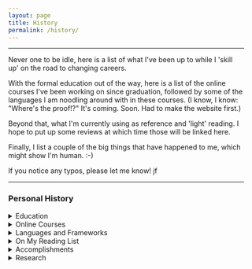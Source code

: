 ```yaml
---
layout: page
title: History
permalink: /history/
---
```


<!-- For styles with static names... -->

<link href="{{ "/assets/css/style.css" | relative_url }}" rel="stylesheet">

<div role="main">
<div style="width: 95%">
<hr />
  <p> Never one to be idle, here is a list of what I've been up to while I 'skill up' on the road to changing careers.</p>
  <p>
    With the formal education out of the way, here is a list of the online courses I've been working on since graduation, followed by some of the languages I am noodling around with in these courses. (I know, I know: "Where's the proof!?" It's coming. Soon.  Had to make the website first.)
  </p>
  <p>
    Beyond that, what I'm currently using as reference and 'light' reading.  I hope to put up some reviews at which time those will be linked here.
  </p>
  <p>
    Finally, I list a couple of the big things that have happened to me, which might show I'm human. :-)
  </p>
  <p>
    If you notice any typos, please let me know! jf
  </p>
  <hr />

  <h3>Personal History</h3>
  </div>

  <!-- 'Education' List -->
  <div id="bloclOList">
    <details>
    <summary>
      Education
    </summary>
    <ul>
      <li>
        <h4>
            Bachelor of Arts: Concordia University, 2018
          </h4>

            <h4>
               Specialization: Pure and Applied Mathematics
            </h4>
            <p>
              After a decade-long hiatus, I returned to university to complete my mathematics degree.  In addition to some mathematics classes, I enjoyed studying Geology as it connects with my long and abiding interest in the nature of the universe and the stuff in it.  Macroscopic looks at the structures and components of the world we live in also tells us about our Solar System, and the worlds and stars beyond it.
            </p>
              <details>
                <summary>
                  Course Descriptions
                </summary>
                  <ol>
                    <li>
                      <p><em>FRAN 305:</em> Communication Orale</p>
                      <blockquote>
                        <q>
                        Ce cours s’adresse à des étudiantes et des étudiants non francophones qui souhaitent améliorer les aptitudes nécessaires à une communication orale efficace en français. Des présentations théoriques et des activités pratiques exploitant des situations de communication variées leur permettront d’acquérir une plus grande aisance et de mieux organiser leur discours. Des activités d’écoute basées sur des documents authentiques leur permettront d’augmenter leur capacité de compréhension en français.
                        </q>
                      </blockquote>
                    </li>

                    <li>
                      <p><em>GEOL 210:</em> Introduction to the Earth</p>
                      <blockquote>
                        <q>
                        This course provides an overview of the physical processes that govern how the Earth works. Topics include origin of the solar system and Earth; analysis of the internal structure of the Earth; minerals and rocks; igneous and metamorphic processes; deformation of the crust; surficial processes, including weathering, deposition and glaciation. The course culminates with the integration of these geological processes in the theory of plate tectonics, and goes on to examine the interactions of crust, mantle, atmosphere, and biosphere from this perspective.
                        </q>
                      </blockquote>
                    </li>

                    <li>
                      <p><em>MAST 217:</em> Introduction to Mathematical Thinking</p>
                      <blockquote>
                        <q>
                        This course aims to foster analytical thinking through a problem‑solving approach. Topics include construction of proofs, number systems, ordinality and cardinality, role of examples and counter examples, role of generalizations and specializations; role of symbols, notations and definitions; styles of mathematical discourse.
                        </q>
                      </blockquote>
                    </li>

                    <li>
                      <p><em>MAST 219:</em> Multivariable Calculus II</p>
                      <blockquote>
                        <q>
                        Vector integral calculus; line and surface integrals; Green’s, Stokes’ and Gauss’ theorems; coordinate transformations and Jacobians. Power series, applications.
                        </q>
                      </blockquote>
                    </li>

                    <li>
                      <p><em>MECH 211:</em> Mechanical Engineering: Drawing</p>
                      <blockquote>
                        <q>
                        Introduction to graphic language and design — means and techniques. The third and the first angle projections. Orthographic projection of points, lines, planes and solids. Principal and auxiliary views. Views in a given direction. Sectional views. Intersection of lines, planes and solids. Development of surfaces. Drafting practices. Dimensioning, fits and tolerancing. Computer‑aided drawing and solid modelling. Working drawings — detail and assembly drawing. Design practice. Machine elements representation.
                        </q>
                      </blockquote>
                    </li>

                    <li>
                      <p><em>GEOL 208:</em> The Earth, Moon, and Planets</p>
                      <blockquote>
                        <q>
                        The course emphasizes the cosmic perspective of the Earth and focuses attention on how the results of the last two decades of planetary exploration have brought about an intellectual revolution concerning the planets, especially their surface features, processes, and histories.
                        </q>
                      </blockquote>
                    </li>

                    <li>
                      <p><em>MATH 252:</em> Linear Algebra II</p>
                      <blockquote>
                        <q>
                         Characteristic and minimum polynomials; invariant subspaces, invariant direct sums; nilpotent operators, Jordan canonical form; cyclic subspaces; rational canonical form; bilinear and quadratic forms; inner product; orthogonality; adjoint operators and orthogonal operators.
                        </q>
                      </blockquote>
                    </li>

                    <li>
                      <p><em>MATH 365:</em> Analysis II</p>
                      <blockquote>
                        <q>
                        Connectedness and compactness in the reals. Intermediate value theorem; extreme values for continuous functions. Differential and integral calculus; fundamental theorem of calculus; power series.
                        </q>
                      </blockquote>
                    </li>

                    <li>
                      <p><em>STAT 249:</em> Probability I</p>
                      <blockquote>
                        <q>
                        Axiomatic approach to probability; combinatorial probability; discrete and continuous distributions; expectation; conditional expectation; random sampling and sampling distributions.
                        </q>
                      </blockquote>
                    </li>

                    <li>
                      <p><em>MATH 366:</em> Complex Analysis</p>
                      <blockquote>
                        <q>
                        Algebra and geometry of complex numbers, linear transformations, analytic functions, Laurent’s series, calculus of residues, special functions.
                        </q>
                      </blockquote>
                    </li>

                    <li>
                      <p><em>MATH 369:</em> Abstract Algebra I</p>
                      <blockquote>
                        <q>
                        Introduction to the ring of integers and the integers modulo N. Groups: definitions and examples; sub‑groups, quotients and homomorphisms (including Lagrange’s theorem, Cayley’s theorem and the isomorphism theorems). Introduction to the Cauchy and Sylow theorems and applications
                        </q>
                      </blockquote>
                    </li>

                    <li>
                      <p><em>MATH 392:</em> Elementary Number Theory</p>
                      <blockquote>
                        <q>
                        Number systems, division and factorization, number‑theoretic functions, congruences, algebraic congruences and primitive roots, quadratic residues, diophantine equations.
                        </q>
                      </blockquote>
                    </li>

                    <li>
                      <p><em>MATH 475:</em> Topic: Discrete Dynamical Systems</p>
                      <blockquote>
                        <q>
                        Topics: Introduction to Ergodic Theory; Basic Constructions in Ergodic Theory; Ergodic Theorems; Frobenius-Perron operator and absolutely continuous invariant measures; Metric spaces, Hausdorff metric. Iterated Function Systems and their attractors. Computer graphics using IFS attractors. Fractal dimension
                        </q>
                      </blockquote>
                    </li>

                    <li>
                      <p><em>MATH 467:</em> Measure Theory</p>
                      <blockquote>
                        <q>
                        Topics: Introduction to Ergodic Theory; Basic Constructions in Ergodic Theory; Ergodic Theorems; Frobenius-Perron operator and absolutely continuous invariant measures; Metric spaces, Hausdorff metric. Iterated Function Systems and their attractors. Computer graphics using IFS attractors. Fractal dimension
                        </q>
                      </blockquote>
                    </li>

                    <li>
                      <p><em>MATH 470:</em> Abstract Algebra II</p>
                      <blockquote>
                        <q>
                        Group action and proof of the Sylow theorems. Introduction to rings, ideals, Euclidean domains, principal ideal domains and unique factorization domains; polynomial rings.
                        </q>
                      </blockquote>
                    </li>

                    <li>
                      <p><em>MATH 494:</em> Topic: Set Theory</p>
                      <blockquote>
                        <q>
                        Topics: Zermelo-Fraenkel Axioms; maps and bijections; Counting, Countability and Cantor's Diagonal Argument; Cardinals; Ordinals; Banach-Tarski Paradox.
                        </q>
                      </blockquote>
                    </li>


                     <li>
                       <p><em>MATH 354:</em> Numerical Analysis</p>
                       <blockquote>
                         <q>
                         Error analysis in numerical algorithms; solution of non‑linear equations; fixed point iterations, rate of convergence. Interpolations and approximations, Legendre polynomials. Numerical integration and quadrature.
                         </q>
                       </blockquote>
                     </li>

                     <li>
                       <p><em>MATH 370:</em> Ordinary Differential Equations</p>
                       <blockquote>
                         <q>
                         Separable equations, exact equations, integrating factors, force fields, first order linear equations, input‑output concept, second order equations, Sturm‑Liouville problems, applications, series solutions, reduction of order, variation of parameters, nth‑order linear equations with constant coefficients.
                         </q>
                       </blockquote>
                     </li>

                     <li>
                       <p><em>MATH 464:</em> Real Analysis</p>
                       <blockquote>
                         <q>
                         Metric spaces; function spaces; compactness, completeness, fixed‑point theorems, Ascoli‑Arzela theorem, Weierstrass approximation theorem.
                         </q>
                       </blockquote>
                     </li>

                     <li>
                       <p><em>MATH 494:</em> Topic: Algebraic Number Theory</p>
                       <blockquote>
                         <q>
                         This course aims to cover the basic material in algebraic number theory and to give a taste of the applicability of the theory via some examples (both classical and recent).
                         </q>
                       </blockquote>
                     </li>

                     <li>
                       <p><em>MATH 457:</em> Fields and Galois Theory</p>
                       <blockquote>
                         <q>
                         Introduction to modules and algebras; finitely generated modules over a principal ideal domain. Field extensions; finite fields; Galois groups; the fundamental theorem of Galois theory; application to the classical problem of solvability by radicals.
                         </q>
                       </blockquote>
                     </li>

                     <li>
                       <p><em>MATH 494:</em> Topic: Random Matrices</p>
                       <blockquote>
                         <q>
                         The course is an introduction to the problems and techniques; an example of question that we will answer is how to explain the following histogram of the eigenvalue distribution of 100000 Hermitean 10 x 10 random matrices with independent normally distributed entries: can we explain the clearly visible “ripples”? (yes)
                         </q>
                       </blockquote>
                     </li>
                    </ol>
              </details>
        </li>

        <li>
          <h4>
              Bachelor of Arts: McGill University, 2001
            </h4>
              <h4>
                Humanistic Studies: The History and Philosphy of Science
              </h4>
              <p>
                After an exposure to Arthur Koestler's <cite><a href="https://en.wikipedia.org/wiki/The_Sleepwalkers_(Koestler_book)">The Sleepwalkers</a></cite> in a History of Science class, I made the decision to change programs and take a deep dive into the process that is the Scientific Method.  In this work, I compared the ways in which popular culture views the purpose of endeavours like scientific research or religious scholarship through the lense of 'salvation'.
              </p>
        </li>
      </ul>

    </details>
  </div>
  <!-- end 'Education'  -->

  <!-- Start 'Online Courses' -->
  <div id="bloclOList">
    <details>
      <summary>
        Online Courses
      </summary>
        <ul>
          <li>
            <h4>
              Data Structures and Algorithms Specialization
            </h4>

            <blockquote>
              <q>This specialization is a mix of theory and practice: you will learn algorithmic techniques for solving various computational problems and will implement about 100 algorithmic coding problems in a programming language of your choice.</q>

              <footer>- UCSD Higher School of Economics <cite><a href='https://www.coursera.org/specializations/data-structures-algorithms'>@Coursera</a></cite>
              </footer>
            </blockquote>
            <!--  start 'Course Descriptions for Specialization' -->
            <details>
              <summary>
                Courses in this Specialization
              </summary>
                <ol>
                  <li>
                    <p><em>Algorithmic Toolbox: </em>Completed, April 2019</p>
                    <blockquote>
                      <q>
                      The course covers basic algorithmic techniques and ideas for computational problems arising frequently in practical applications: sorting and searching, divide and conquer, greedy algorithms, dynamic programming. We will learn a lot of theory: how to sort data and how it helps for searching; how to break a large problem into pieces and solve them recursively; when it makes sense to proceed greedily; how dynamic programming is used in genomic studies. You will practice solving computational problems, designing new algorithms, and implementing solutions efficiently[.]
                      </q>
                    </blockquote>
                  </li>

                  <li>
                    <p><em>Data Structures: </em>In Progress</p>
                    <blockquote>
                      <q>
                        A good algorithm usually comes together with a set of good data structures that allow the algorithm to manipulate the data efficiently. In this course, we consider the common data structures that are used in various computational problems. You will learn how these data structures are implemented in different programming languages and will practice implementing them in our programming assignments. This will help you to understand what is going on inside a particular built-in implementation of a data structure and what to expect from it. You will also learn typical use cases for these data structures.
                      </q>
                    </blockquote>
                  </li>

                  <li>
                    <p><em>Algorithms on Graphs: </em></p>
                    <blockquote>
                      <q>
                        In this course, you will first learn what a graph is and what are some of the most important properties. Then you'll learn several ways to traverse graphs and how you can do useful things while traversing the graph in some order. We will then talk about shortest paths algorithms — from the basic ones to those which open door for 1000000 times faster algorithms used in Google Maps and other navigational services. You will use these algorithms if you choose to work on our Fast Shortest Routes industrial capstone project. We will finish with minimum spanning trees which are used to plan road, telephone and computer networks and also find applications in clustering and approximate algorithms.
                      </q>
                    </blockquote>
                  </li>

                  <li>
                    <p><em>Algorithms on Strings: </em></p>
                    <blockquote>
                      <q>
                        [The] World and internet is full of textual information. We search for information using textual queries, we read websites, books, e-mails. All those are strings from the point of view of computer science. To make sense of all that information and make search efficient, search engines use many string algorithms. Moreover, the emerging field of personalized medicine uses many search algorithms to find disease-causing mutations in the human genome.
                      </q>
                    </blockquote>
                  </li>

                  <li>
                    <p><em>Advanced Algorithms and Complexity: </em></p>
                    <blockquote>
                      <q>
                        You've learned the basic algorithms now and are ready to step into the area of more complex problems and algorithms to solve them. Advanced algorithms build upon basic ones and use new ideas. We will start with networks flows which are used in more typical applications such as optimal matchings, finding disjoint paths and flight scheduling as well as more surprising ones like image segmentation in computer vision. We then proceed to linear programming with applications in optimizing budget allocation, portfolio optimization, finding the cheapest diet satisfying all requirements and many others. Next we discuss inherently hard problems for which no exact good solutions are known (and not likely to be found) and how to solve them in practice. We finish with a soft introduction to streaming algorithms that are heavily used in Big Data processing. Such algorithms are usually designed to be able to process huge datasets without being able even to store a dataset.
                      </q>
                    </blockquote>
                  </li>

                  <li>
                    <p><em>Genome Assembly Challenge: </em></p>
                    <blockquote>
                      <q>
                        In Spring 2011, thousands of people in Germany were hospitalized with a deadly disease that started as food poisoning with bloody diarrhea and often led to kidney failure. It was the beginning of the deadliest outbreak in recent history, caused by a mysterious bacterial strain that we will refer to as E. coli X. Soon, German officials linked the outbreak to a restaurant in Lübeck, where nearly 20% of the patrons had developed bloody diarrhea in a single week. At this point, biologists knew that they were facing a previously unknown pathogen and that traditional methods would not suffice – computational biologists would be needed to assemble and analyze the genome of the newly emerged pathogen. To investigate the evolutionary origin and pathogenic potential of the outbreak strain, researchers started a crowdsourced research program. They released bacterial DNA sequencing data from one of a patient, which elicited a burst of analyses carried out by computational biologists on four continents. They even used <a href="https://github.com/ehec-outbreak-crowdsourced/BGI-data-analysis/wiki">[GitHub for the project]</a>  The 2011 German outbreak represented an early example of epidemiologists collaborating with computational biologists to stop an outbreak. In this Genome Assembly Programming Challenge, you will follow in the footsteps of the bioinformaticians investigating the outbreak by developing a program to assemble the genome of the E. coli X from millions of overlapping substrings of the E.coli X genome.
                      </q>
                    </blockquote>
                  </li>
                </ol>

          </details>
          <!--  end 'Course Descriptions for Specialization' -->
          </li>

          <!-- Next Course -->
          <li >

            <h4>
              Introduction to Computer Science - In Progress
            </h4>

            <blockquote>
              <p>
                <q>Topics include abstraction, algorithms, data structures, encapsulation, resource management, security, software engineering, and web development. Languages include C, Python, SQL, and JavaScript plus CSS and HTML. Problem sets inspired by real-world domains of biology, cryptography, finance, forensics, and gaming.</q>
              </p>
              <footer>- Harvardx
                <cite>
                    <a href='https://www.edx.org/course/cs50s-introduction-to-computer-science'>
                      @edX
                    </a>
                </cite>
              </footer>
            </blockquote>
          </li>

          <!--  Next Course -->
          <li>
            <h4>
              <!--  heading of Section to Hide/Show-->
              Python for Data Science Track -  In Progress
            </h4>
            <blockquote>
              <p>
                <!-- Quote -->
                <q>A Data Scientist combines statistical and machine learning techniques with Python programming to analyze and interpret complex data.</q>
              </p>
              <footer>
                <cite>
                  <a href='https://www.datacamp.com/tracks/data-scientist-with-python'> @DataCamp
                  </a>
                </cite>
              </footer>
            </blockquote>
            <p>For a complete list of the 22 courses in this track and their descriptions, see the link above.</p>
          </li>
          <!-- Next Course -->
          <li>
              <h4>
                <!--  heading of Section to Hide/Show-->
                Machine Learning - Complete
              </h4>
            <blockquote>
              <p>
                <!-- Quote -->
                <q>This course provides a broad introduction to machine learning, datamining, and statistical pattern recognition. Topics include: (i) Supervised learning (parametric/non-parametric algorithms, support vector machines, kernels, neural networks). (ii) Unsupervised learning (clustering, dimensionality reduction, recommender systems, deep learning). (iii) Best practices in machine learning (bias/variance theory; innovation process in machine learning and AI). The course will also draw from numerous case studies and applications, so that you'll also learn how to apply learning algorithms to building smart robots (perception, control), text understanding (web search, anti-spam), computer vision, medical informatics, audio, database mining, and other areas.</q>
              </p>
              <footer>
                <cite>
                  Andrew Ng, Stanford University
                  <!-- Citation link -->
                  <a href="https://www.coursera.org/learn/machine-learning/home/info">
                  @Coursera
                  </a>
                </cite>
              </footer>
            </blockquote>
          </li>
        </ul>
    </details>
  </div>
  <!-- End 'Courses' list -->

  <!-- Start Languages/Frameworks -->
  <div id="bloclOList">
    <details>
    <summary>
      Languages and Frameworks
    </summary>

    <ul>
      <ol>
        <li><p><em>Python:</em> from December 2018</p></li>
        <li><p><em>CS50: </em> C, C++, Java, JavaScript, HTML, CSS</p></li>
        <li><p><em>Octave/MATLAB:</em> for Machine Learning</p></li>
        <li><p><em>Maple and Mathematica:</em> for mathematical exploration</p></li>
      </ol>
    </ul>
    </details>
  </div>
  <!-- end Languages/Frameworks -->

  <!-- start 'Active Reading List' -->
  <div  id="bloclOList">
    <details>
    <summary>
    On My Reading List
    </summary>
      <ul>
        <ol>
        <!-- The style attribute is used bc I don't know the Best
        way to get this behaviour from style sheet -->
          <li>
            <p style=" white-space: pre-line;"><em>Computer Science Distilled</em>
            W.F. Filho, 2017</p>
          </li>
          <li>
            <p style=" white-space: pre-line;"><em>Introduction to Computation and Programming Using Python</em>
            J.V. Guttag, 2013</p>
          </li>
          <li>
            <p style=" white-space: pre-line;"><em>An Introduction to Statistical Learning</em>
            G. James, D. Witten, T. Hastie, R. Tibshirani, 2015</p>
          </li>
          <li>
            <p style=" white-space: pre-line;"><em>Learn Python 3 the Hard Way,</em>
            Z.A. Shaw, 2017</p>
          </li>
          <li>
            <p style=" white-space: pre-line;"><em>Mathematical Statistics with Applications</em>
            D.D. Wackerly, W. Mendenhall III, R.L. Shaeffer, 2017</p>
          </li>
          <li>
            <p style=" white-space: pre-line;"><em>Numerical Analysis</em>
            R.L Burden, J.D. Faires, 2010</p>
          </li>
          <li>
            <p style=" white-space: pre-line;"><em>Statistical Models</em>
            D.A. Freedman, 2009</p>
          </li>
          <li>
            <p style=" white-space: pre-line;"><em>Think Bayes</em>
            A.B. Downey, 2013</p>
          </li>
          <li>
            <p style=" white-space: pre-line;"><em>Think Python</em>
            A.B. Downey, 2015</p>
          </li>
          <li>
            <p style=" white-space: pre-line;"><em>Think Stats</em>
            A.B. Downey, 2014</p>
          </li>
        </ol>
      </ul>

    </details>
  </div>
  <!-- end 'Active Reading List' -->

  <!-- start 'Accomplishmets' List -->
  <div id="bloclOList">
    <details>
      <summary>
        Accomplishments
      </summary>
      <ul style="list-style-type: none;">
        <li>
          <h4>
            Trans-Atlantic Crossing, 2014
          </h4>

          <blockquote>
            <p>
              Of course things go wrong. If this was easy, someone else out would do it, so stop whingeing and carry on
            </p>
          </blockquote>
          <footer>— Sir Robin Knox-Johnston, <cite><a href="https://www.washingtonpost.com/sports/british-sailor-to-mark-50th-anniversary-of-circumnavigation/2019/04/19/e1e5d2e2-62e4-11e9-bf24-db4b9fb62aa2_story.html?noredirect=on&utm_term=.52ccec571e8f">Bernie Wilson @ Associated Press, 04.19.2019</a></cite></footer>
        </li>
        <br />
        <p>
          In 2014, my family and I spent more than 6 months in Cape Town, South Africa, one of the most beautiful cities in the world.  While there, I got deeply involved in the ocean sailing community there, participating in races, working the safety boat, and accumulating miles for my logbook.  At the time, I was hoping to get a professional certification so that I could work as crew and even deliver yachts on my own.  A nice side gig no
        </p>
        <p>

        </p>

        <li>
          <h4>
            Montreal's only 3.5 star rating for a Steak House
          </h4>
            <blockquote>
              <p>
                Since my first review in 1999, every meal I’ve enjoyed at Moishes has been better than the last. Yet I always held to the line that a steak house could never rate more than three stars for one reason: lack of innovation. But after many years I’ve come to the conclusion that though innovation and artistry always merit praise, shouldn’t the mastery of simplicity be commended as well?
              </p>
            </blockquote>
            <footer>— Leslie Chesterman, <cite><a href="https://www.montrealgazette.com/life/Fine+Dining+Moishes/6710436/story.html">Montreal Gazette, 06.27.2012</a></cite></footer>
        </li>
      </ul>
    </details>
  </div>
  <!-- end 'Accomplishmets' List -->

  <!--  start 'Research' List-->
  <div id="bloclOList">
    <details>
      <summary>
        Research
      </summary>
          <ul >
            <li>
              <p><em>Work in Progress</em>
              </p>
            </li>
          </ul>
    </details>
  </div>
<!--  end 'Research' List -->
</div>
